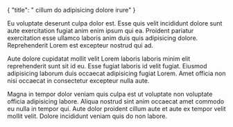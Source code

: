 {
  "title": " cillum do adipisicing dolore irure"
}

Eu voluptate deserunt culpa dolor est. Esse quis velit incididunt dolore sunt aute exercitation fugiat anim enim ipsum qui ea. Proident pariatur exercitation esse ullamco laboris anim duis quis adipisicing dolore. Reprehenderit Lorem est excepteur nostrud qui ad.

Aute dolore cupidatat mollit velit Lorem laboris laboris minim elit reprehenderit sunt sit id eu. Esse fugiat laboris id velit fugiat. Eiusmod adipisicing laborum duis occaecat adipisicing fugiat Lorem. Amet officia non nisi occaecat in consectetur excepteur nulla aute.

Magna in tempor dolor veniam quis culpa est ut voluptate non voluptate officia adipisicing labore. Aliqua nostrud sint anim occaecat amet commodo eu nulla in tempor qui. Aute dolor proident cillum aute et aute ex tempor velit mollit velit. Dolore incididunt veniam quis do non labore.